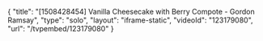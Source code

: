 {
    "title": "[1508428454] Vanilla Cheesecake with Berry Compote - Gordon Ramsay",
    "type": "solo",
    "layout": "iframe-static",
    "videoId": "123179080",
    "url": "\/tvpembed\/123179080"
}